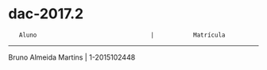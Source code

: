 # dac-2017.2
       Aluno                                |           Matrícula
-------------------------------------------   ----------------------------- 
Bruno Almeida Martins | 1-2015102448
